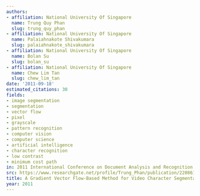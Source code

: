 ```yaml
---
authors:
- affiliation: National University Of Singapore
  name: Trung Quy Phan
  slug: trung_quy_phan
- affiliation: National University Of Singapore
  name: Palaiahnakote Shivakumara
  slug: palaiahnakote_shivakumara
- affiliation: National University Of Singapore
  name: Bolan Su
  slug: bolan_su
- affiliation: National University Of Singapore
  name: Chew Lim Tan
  slug: chew_lim_tan
date: '2011-09-18'
estimated_citations: 30
fields:
- image segmentation
- segmentation
- vector flow
- pixel
- grayscale
- pattern recognition
- computer vision
- computer science
- artificial intelligence
- character recognition
- low contrast
- minimum cost path
in: 2011 International Conference on Document Analysis and Recognition
src: https://www.researchgate.net/profile/Trung_Phan/publication/220861680_A_Gradient_Vector_Flow-Based_Method_for_Video_Character_Segmentation/links/0912f50a6fa7eea0eb000000.pdf
title: A Gradient Vector Flow-Based Method for Video Character Segmentation
year: 2011
---
```

